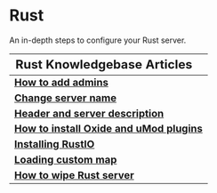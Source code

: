 <style>
.md-typeset h1{
    font-weight: bold;
    color: white;
}
.md-typeset blockquote {
	border-left: 0.2rem solid hsl(22deg 100% 50%);
}
.md-typeset blockquote p strong em{
    color: #FF5F00;
}
thead {
    font-size:  22px;
    text-align: left;
}

tr {
	text-align: left;
}

td {
    text-align: left;
    font-size: 18px

}
</style>

# Rust

An in-depth steps to configure your Rust server.

| **Rust Knowledgebase Articles**                                                                                               |
|-------------------------------------------------------------------------------------------------------------------------------|
| **[How to add admins](adding-admins.md)**                                                                                     |
| **[Change server name](change-server-name.md)**                                                                               |
| **[Header and server description](header-and-server-description.md)**                                                         |
| **[How to install Oxide and uMod plugins](How_to_install_oxide_and_umod_plugins.md)**                                                                                  |
| **[Installing RustIO](installing-rustio.md)**                                                                                 |
| **[Loading custom map](load-custom-map.md)**                                                                                  |
| **[How to wipe Rust server](rust-wipe.md)**                                                                                   |